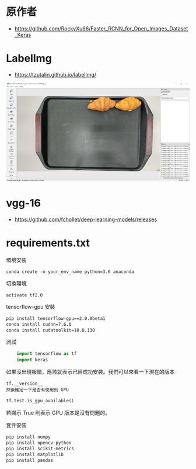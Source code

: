 # 原作者
- https://github.com/RockyXu66/Faster_RCNN_for_Open_Images_Dataset_Keras
# LabelImg
- https://tzutalin.github.io/labelImg/
<p float="left">
   <img src="/img/l1.jpg" width="536"/>
</p>

# vgg-16
- https://github.com/fchollet/deep-learning-models/releases 

# requirements.txt
環境安裝

    conda create -n your_env_name python=3.6 anaconda
切換環境

    activate tf2.0
tensorflow-gpu 安裝

    pip install tensorflow-gpu==2.0.0beta1
    conda install cudnn=7.6.0
    conda install cudatoolkit=10.0.130
測試
```python
    import tensorflow as tf
    import keras
```
如果沒出現報錯，應該就表示已經成功安裝。我們可以來看一下現在的版本
```python
tf.__version__
然後確定一下是否有使用到 GPU
```
```python
tf.test.is_gpu_available()
```
若顯示 True 則表示 GPU 版本是沒有問題的。

套件安裝

    pip install numpy
    pip install opencv-python
    pip install scikit-metrics
    pip install matplotlib
    pip install pandas
